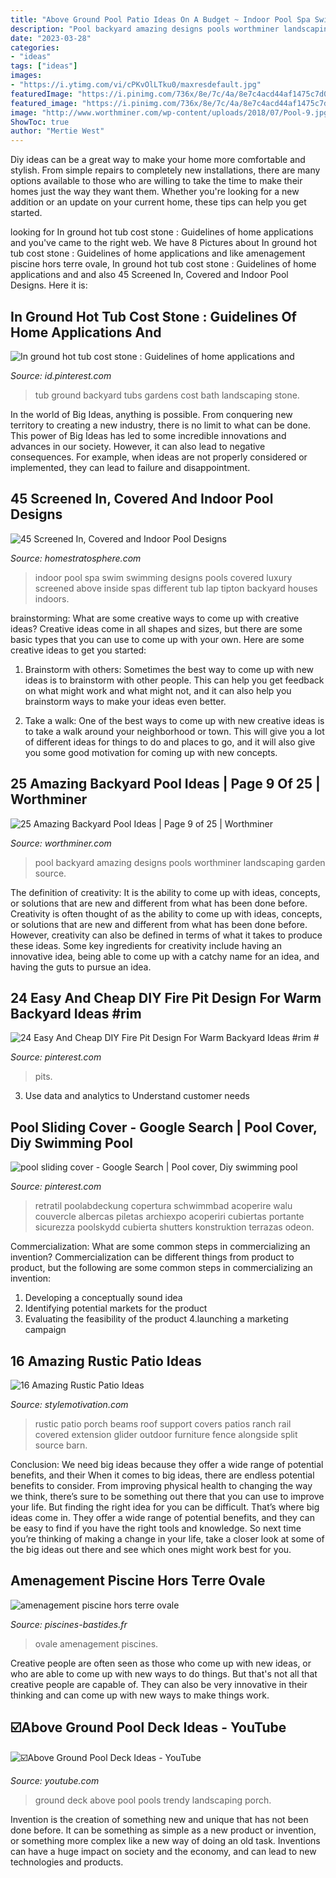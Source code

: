 ```yaml
---
title: "Above Ground Pool Patio Ideas On A Budget ~ Indoor Pool Spa Swim Swimming Designs Pools Covered Luxury Screened Above Inside Spas Different Tub Lap Tipton Backyard Houses Indoors"
description: "Pool backyard amazing designs pools worthminer landscaping garden source"
date: "2023-03-28"
categories:
- "ideas"
tags: ["ideas"]
images:
- "https://i.ytimg.com/vi/cPKvOlLTku0/maxresdefault.jpg"
featuredImage: "https://i.pinimg.com/736x/8e/7c/4a/8e7c4acd44af1475c7d09c0be1a239f2.jpg"
featured_image: "https://i.pinimg.com/736x/8e/7c/4a/8e7c4acd44af1475c7d09c0be1a239f2.jpg"
image: "http://www.worthminer.com/wp-content/uploads/2018/07/Pool-9.jpg"
ShowToc: true
author: "Mertie West"
---
```



Diy ideas can be a great way to make your home more comfortable and stylish. From simple repairs to completely new installations, there are many options available to those who are willing to take the time to make their homes just the way they want them. Whether you're looking for a new addition or an update on your current home, these tips can help you get started.

	

		
looking for In ground hot tub cost stone : Guidelines of home applications and you've came to the right web. We have 8 Pictures about In ground hot tub cost stone : Guidelines of home applications and like amenagement piscine hors terre ovale, In ground hot tub cost stone : Guidelines of home applications and and also 45 Screened In, Covered and Indoor Pool Designs. Here it is:
		
    
## In Ground Hot Tub Cost Stone : Guidelines Of Home Applications And

<img loading=lazy src="https://i.pinimg.com/736x/f4/f1/d8/f4f1d860899639439f93767476a99c70--bath-tubs-new-homes.jpg" onerror="this.onerror=null;this.src='https://tse2.mm.bing.net/th?id=OIP.pM60XSE-l5xj-9y-pVDQ6wHaJ3&amp;pid=15.1';" alt="In ground hot tub cost stone : Guidelines of home applications and">

_Source: id.pinterest.com_

>tub ground backyard tubs gardens cost bath landscaping stone. 

	

In the world of Big Ideas, anything is possible. From conquering new territory to creating a new industry, there is no limit to what can be done. This power of Big Ideas has led to some incredible innovations and advances in our society. However, it can also lead to negative consequences. For example, when ideas are not properly considered or implemented, they can lead to failure and disappointment.

    
## 45 Screened In, Covered And Indoor Pool Designs

<img loading=lazy src="http://d31eqxppr3nlos.cloudfront.net/wp-content/uploads/2014/04/shutterstock_172892123.jpg" onerror="this.onerror=null;this.src='https://tse2.mm.bing.net/th?id=OIP.O4Sd9z5Oxt2uMWZtiAe9gwHaGq&amp;pid=15.1';" alt="45 Screened In, Covered and Indoor Pool Designs">

_Source: homestratosphere.com_

>indoor pool spa swim swimming designs pools covered luxury screened above inside spas different tub lap tipton backyard houses indoors. 

	

brainstorming: What are some creative ways to come up with creative ideas?
Creative ideas come in all shapes and sizes, but there are some basic types that you can use to come up with your own. Here are some creative ideas to get you started:
1. Brainstorm with others: Sometimes the best way to come up with new ideas is to brainstorm with other people. This can help you get feedback on what might work and what might not, and it can also help you brainstorm ways to make your ideas even better.

2. Take a walk: One of the best ways to come up with new creative ideas is to take a walk around your neighborhood or town. This will give you a lot of different ideas for things to do and places to go, and it will also give you some good motivation for coming up with new concepts.


    
## 25 Amazing Backyard Pool Ideas | Page 9 Of 25 | Worthminer

<img loading=lazy src="http://www.worthminer.com/wp-content/uploads/2018/07/Pool-9.jpg" onerror="this.onerror=null;this.src='https://tse4.mm.bing.net/th?id=OIP.2g8YqHm7d-GOaQdQVQbFfwHaLG&amp;pid=15.1';" alt="25 Amazing Backyard Pool Ideas | Page 9 of 25 | Worthminer">

_Source: worthminer.com_

>pool backyard amazing designs pools worthminer landscaping garden source. 

	

The definition of creativity: It is the ability to come up with ideas, concepts, or solutions that are new and different from what has been done before.
Creativity is often thought of as the ability to come up with ideas, concepts, or solutions that are new and different from what has been done before. However, creativity can also be defined in terms of what it takes to produce these ideas. Some key ingredients for creativity include having an innovative idea, being able to come up with a catchy name for an idea, and having the guts to pursue an idea.

    
## 24 Easy And Cheap DIY Fire Pit Design For Warm Backyard Ideas #rim #

<img loading=lazy src="https://i.pinimg.com/736x/8e/7c/4a/8e7c4acd44af1475c7d09c0be1a239f2.jpg" onerror="this.onerror=null;this.src='https://tse2.mm.bing.net/th?id=OIP.NG2Mhq3zMRzcHxAOw50o_QHaLZ&amp;pid=15.1';" alt="24 Easy And Cheap DIY Fire Pit Design For Warm Backyard Ideas #rim #">

_Source: pinterest.com_

>pits. 

	

3. Use data and analytics to Understand customer needs 

    
## Pool Sliding Cover - Google Search | Pool Cover, Diy Swimming Pool

<img loading=lazy src="https://i.pinimg.com/736x/bd/5f/32/bd5f32d2bdb92db03718afcb76294050.jpg" onerror="this.onerror=null;this.src='https://tse1.mm.bing.net/th?id=OIP.ZdpJw8uysbQtGOjkBvsrIgHaFj&amp;pid=15.1';" alt="pool sliding cover - Google Search | Pool cover, Diy swimming pool">

_Source: pinterest.com_

>retratil poolabdeckung copertura schwimmbad acoperire walu couvercle albercas piletas archiexpo acoperiri cubiertas portante sicurezza poolskydd cubierta shutters konstruktion terrazas odeon. 

	

Commercialization: What are some common steps in commercializing an invention?
Commercialization can be different things from product to product, but the following are some common steps in commercializing an invention:
1. Developing a conceptually sound idea 
2. Identifying potential markets for the product 
3. Evaluating the feasibility of the product 
4.launching a marketing campaign 

    
## 16 Amazing Rustic Patio Ideas

<img loading=lazy src="https://www.stylemotivation.com/wp-content/uploads/2014/03/rustic-patio-9-620x412.jpg" onerror="this.onerror=null;this.src='https://tse1.mm.bing.net/th?id=OIP.9Y_LCdIj-H-IojeeLEd3twHaE6&amp;pid=15.1';" alt="16 Amazing Rustic Patio Ideas">

_Source: stylemotivation.com_

>rustic patio porch beams roof support covers patios ranch rail covered extension glider outdoor furniture fence alongside split source barn. 

	

Conclusion: We need big ideas because they offer a wide range of potential benefits, and their
When it comes to big ideas, there are endless potential benefits to consider. From improving physical health to changing the way we think, there’s sure to be something out there that you can use to improve your life. But finding the right idea for you can be difficult. That’s where big ideas come in. They offer a wide range of potential benefits, and they can be easy to find if you have the right tools and knowledge. So next time you’re thinking of making a change in your life, take a closer look at some of the big ideas out there and see which ones might work best for you.

    
## Amenagement Piscine Hors Terre Ovale

<img loading=lazy src="http://www.piscines-bastides.fr/images/amenagement-piscine-hors-terre-ovale_8.jpg" onerror="this.onerror=null;this.src='https://tse2.mm.bing.net/th?id=OIP.ffLUGQAGElDyX5_bu9PkSQHaFj&amp;pid=15.1';" alt="amenagement piscine hors terre ovale">

_Source: piscines-bastides.fr_

>ovale amenagement piscines. 

	

Creative people are often seen as those who come up with new ideas, or who are able to come up with new ways to do things. But that's not all that creative people are capable of. They can also be very innovative in their thinking and can come up with new ways to make things work.

    
## ☑️Above Ground Pool Deck Ideas - YouTube

<img loading=lazy src="https://i.ytimg.com/vi/cPKvOlLTku0/maxresdefault.jpg" onerror="this.onerror=null;this.src='https://tse4.mm.bing.net/th?id=OIP.9ZuD72OzL3BPmSBXsG2-jAHaEK&amp;pid=15.1';" alt="☑️Above Ground Pool Deck Ideas - YouTube">

_Source: youtube.com_

>ground deck above pool pools trendy landscaping porch. 

	

Invention is the creation of something new and unique that has not been done before. It can be something as simple as a new product or invention, or something more complex like a new way of doing an old task. Inventions can have a huge impact on society and the economy, and can lead to new technologies and products.

